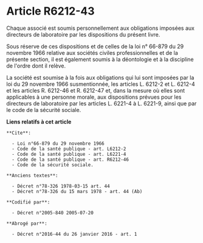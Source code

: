 # Article R6212-43

Chaque associé est soumis personnellement aux obligations imposées aux directeurs de laboratoire par les dispositions du
présent livre. 

Sous réserve de ces dispositions et de celles de la loi n° 66-879 du 29 novembre 1966 relative aux sociétés civiles
professionnelles et de la présente section, il est également soumis à la déontologie et à la discipline de l'ordre dont il
relève. 

La société est soumise à la fois aux obligations qui lui sont imposées par la loi du 29 novembre 1966 susmentionnée, les
articles L. 6212-2 et L. 6212-4 et les articles R. 6212-46 et R. 6212-47 et, dans la mesure où elles sont applicables à une
personne morale, aux dispositions prévues pour les directeurs de laboratoire par les articles L. 6221-4 à L. 6221-9, ainsi
que par le code de la sécurité sociale.

**Liens relatifs à cet article**

	**Cite**:

	  - Loi n°66-879 du 29 novembre 1966
	  - Code de la santé publique - art. L6212-2
	  - Code de la santé publique - art. L6221-4
	  - Code de la santé publique - art. R6212-46
	  - Code de la sécurité sociale.

	**Anciens textes**:

	  - Décret n°78-326 1978-03-15 art. 44
	  - Décret n°78-326 du 15 mars 1978 - art. 44 (Ab)

	**Codifié par**:

	  - Décret n°2005-840 2005-07-20

	**Abrogé par**:

	  - Décret n°2016-44 du 26 janvier 2016 - art. 1
